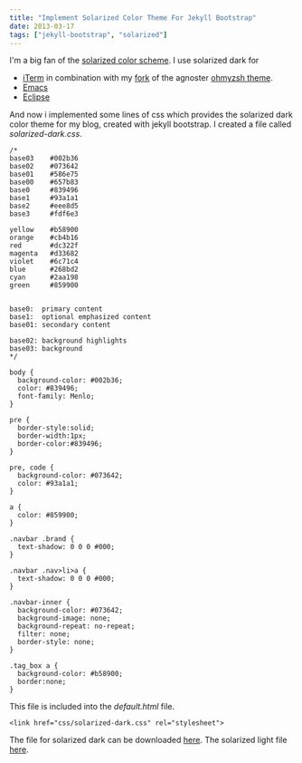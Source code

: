 ```yaml
---
title: "Implement Solarized Color Theme For Jekyll Bootstrap"
date: 2013-03-17
tags: ["jekyll-bootstrap", "solarized"]
---
```


I'm a big fan of the [solarized color scheme](http://ethanschoonover.com/solarized). I use solarized dark for 

* [iTerm](http://www.iterm2.com/) in combination with my [fork](https://gist.github.com/3806415) of the agnoster [ohmyzsh theme](https://github.com/robbyrussell/oh-my-zsh).
* [Emacs](http://emacsformacosx.com/)
* [Eclipse](http://www.eclipse.org/)

And now i implemented some lines of css which provides the solarized dark color theme for my blog, created with jekyll bootstrap.
I created a file called _solarized-dark.css_.

    /*
    base03    #002b36
    base02    #073642
    base01    #586e75
    base00    #657b83
    base0     #839496
    base1     #93a1a1
    base2     #eee8d5
    base3     #fdf6e3

    yellow    #b58900
    orange    #cb4b16
    red       #dc322f
    magenta   #d33682
    violet    #6c71c4
    blue      #268bd2
    cyan      #2aa198
    green     #859900


    base0:  primary content
    base1:  optional emphasized content
    base01: secondary content

    base02: background highlights
    base03: background
    */

    body {
      background-color: #002b36;
      color: #839496;
      font-family: Menlo;
    }

    pre {
      border-style:solid;
      border-width:1px;
      border-color:#839496;
    }

    pre, code {
      background-color: #073642;
      color: #93a1a1;
    }

    a {
      color: #859900;
    }

    .navbar .brand {
      text-shadow: 0 0 0 #000;
    }

    .navbar .nav>li>a {
      text-shadow: 0 0 0 #000;
    }

    .navbar-inner {
      background-color: #073642;
      background-image: none;
      background-repeat: no-repeat;
      filter: none;
      border-style: none;
    }

    .tag_box a {
      background-color: #b58900;
      border:none;
    }

This file is included into the _default.html_ file.

    <link href="css/solarized-dark.css" rel="stylesheet">

The file for solarized dark can be downloaded [here](https://raw.github.com/mbauhardt/jekyll-bootstrap/mbauhardt.github.com/assets/themes/twitter/css/solarized-dark.css).
The solarized light file [here](https://raw.github.com/mbauhardt/jekyll-bootstrap/mbauhardt.github.com/assets/themes/twitter/css/solarized-light.css).
